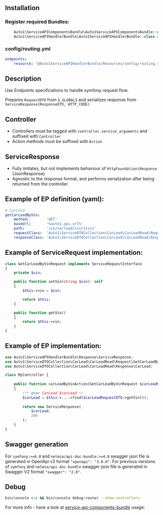 ## Installation

### Register required Bundles:
```php
    Auto1\ServiceAPIComponentsBundle\Auto1ServiceAPIComponentsBundle::class => ['all' => true],
    Auto1\ServiceAPIHandlerBundle\Auto1ServiceAPIHandlerBundle::class => ['all' => true],
```

### config/routing.yml
```yaml
endpoints:
    resource: "@Auto1ServiceAPIHandlerBundle/Resources/config/routing.yml"
```

## Description
Use Endpoints specifications to handle symfony request flow.

Prepares `RequestDTO` from `$_GLOBALS` and serializes response from `ServiceResponse(ResponseDTO, HTTP_CODE)`

## Controller
* Controllers must be tagged with `controller.service_arguments` and suffixed with `Controller`
* Action methods must be suffixed with `Action`

## ServiceResponse
* Fully imitates, but not implements behaviour of `HttpFoundation\Response` (JsonResponse)
* Agnostic to the response format, and performs serialization after being returned from the controller

## Example of EP definition (yaml): 
```yaml
# CarLead
getCarLeadByVin:
    method:        'GET'
    baseUrl:       '%auto1.api.url%'
    path:          '/v1/carlead/vin/{vin}'
    requestClass:  'Auto1\ServiceDTOCollection\CarLead\CarLeadRead\Request\GetCarLeadByVinRequest'
    responseClass: 'Auto1\ServiceDTOCollection\CarLead\CarLeadRead\Response\CarLead'
```

## Example of ServiceRequest implementation:
```php
class GetCarLeadByVinRequest implements ServiceRequestInterface
{
    private $vin;

    public function setVin(string $vin): self
    {
        $this->vin = $vin;

        return $this;
    }

    public function getVin()
    {
        return $this->vin;
    }
}
```

## Example of EP implementation: 
```php
use Auto1\ServiceAPIHandlerBundle\Response\ServiceResponse;
use Auto1\ServiceDTOCollection\CarLead\CarLeadRead\Request\GetCarLeadByVinRequest;
use Auto1\ServiceDTOCollection\CarLead\CarLeadRead\Response\CarLead;

class MyController {
   
    public function carLeadByVinAction(GetCarLeadByVinRequest $carLeadRequestDTO): ServiceResponse
    {
        /** @var CarLead $carLead */
        $carLead = $this->...->find($carLeadRequestDTO->getVin());
    
        return new ServiceResponse(
            $carLead,
            200
        );
    }
}
```

## Swagger generation
For `symfony:>=6.0` and `nelmio/api-doc-bundle:>=4.0` swagger json file is generated in OpenApi v3 format `"openapi": "3.0.0"`.
For previous versions of `symfony` and `nelmio/api-doc-bundle` swagger json file is generated in Swagger V2 format `"swagger": "2.0"`.

## Debug
```bash
bin/console c:c && bin/console debug:router --show-controllers
```

For more info - have a look at [service-api-components-bundle](https://github.com/auto1-oss/service-api-components-bundle) usage:
